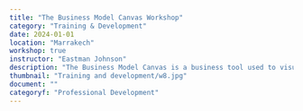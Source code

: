 ```yaml
---
title: "The Business Model Canvas Workshop"
category: "Training & Development"
date: 2024-01-01
location: "Marrakech"
workshop: true
instructor: "Eastman Johnson"
description: "The Business Model Canvas is a business tool used to visualize all the components needed to start a business, including customers, route to market, value proposition, and finance. This workshop discusses the business model canvas and shows participants how to apply it to their own businesses and organizations. Participants discuss what it is and apply it to several businesses to discuss whether or not this model would be useful for that business. The workshop allows participants to look at their business in a new way, sparking creativity and new ideas."
thumbnail: "Training and development/w8.jpg"
document: ""
categoryf: "Professional Development"
---
```


